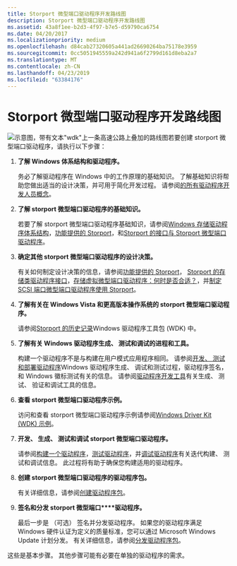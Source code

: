 ```yaml
---
title: Storport 微型端口驱动程序开发路线图
description: Storport 微型端口驱动程序开发路线图
ms.assetid: 43a8f1ee-b2d3-4f97-b7e5-d59790ca6754
ms.date: 04/20/2017
ms.localizationpriority: medium
ms.openlocfilehash: d84cab27320605a441ad26690264ba75178e3959
ms.sourcegitcommit: 0cc5051945559a242d941a6f2799d161d8eba2a7
ms.translationtype: MT
ms.contentlocale: zh-CN
ms.lasthandoff: 04/23/2019
ms.locfileid: "63384176"
---
```

# <a name="roadmap-for-developing-storport-miniport-drivers"></a>Storport 微型端口驱动程序开发路线图


![示意图，带有文本"wdk"上一条高速公路上叠加的路线图](images/wdkroadmap-th.png)若要创建 storport 微型端口驱动程序，请执行以下步骤：

1.  **了解 Windows 体系结构和驱动程序。**

    务必了解驱动程序在 Windows 中的工作原理的基础知识。 了解基础知识将帮助您做出适当的设计决策，并可用于简化开发过程。 请参阅[的所有驱动程序开发人员概念](https://msdn.microsoft.com/library/windows/hardware/ff554731)。

2.  **了解 storport 微型端口驱动程序的基础知识。**

    若要了解 storport 微型端口驱动程序基础知识，请参阅[Windows 存储驱动程序体系结构](storage-driver-architecture.md)，[功能提供的 Storport](capabilities-provided-by-storport.md)，和[Storport 的接口与 Storport 微型端口驱动程序](storport-s-interface-with-storport-miniport-drivers.md)。

3.  **确定其他 storport 微型端口驱动程序的设计决策。**

    有关如何制定设计决策的信息，请参阅[功能提供的 Storport](capabilities-provided-by-storport.md)， [Storport 的存储类驱动程序接口](storport-s-interface-with-the-storage-class-driver.md)，[存储虚拟微型端口驱动程序：何时是否合适？](storage-virtual-miniport-drivers--when-are-they-appropriate-.md)，并[制定 SCSI 端口微型端口驱动程序使用 Storport](making-scsi-port-miniport-drivers-work-with-storport.md)。

4.  **了解有关在 Windows Vista 和更高版本操作系统的 storport 微型端口驱动程序。**

    请参阅[Storport 的历史记录](history-of-storport.md)Windows 驱动程序工具包 (WDK) 中。

5.  **了解有关 Windows 驱动程序生成、 测试和调试的进程和工具。**

    构建一个驱动程序不是与构建在用户模式应用程序相同。 请参阅[开发、 测试和部署驱动程序](https://msdn.microsoft.com/windows-drivers/develop/visual_studio_driver_development_environment)Windows 驱动程序生成、 调试和测试过程，驱动程序签名，和 Windows 徽标测试有关的信息。 请参阅[驱动程序开发工具](https://msdn.microsoft.com/library/windows/hardware/ff545440)有关生成、 测试、 验证和调试工具的信息。

6.  **查看 storport 微型端口驱动程序示例。**

    访问和查看 storport 微型端口驱动程序示例请参阅[Windows Driver Kit (WDK) 示例](https://go.microsoft.com/fwlink/p/?LinkId=618052)。

7.  **开发、 生成、 测试和调试 storport 微型端口驱动程序。**

    请参阅[构建一个驱动程序](https://msdn.microsoft.com/windows-drivers/develop/building_a_driver)，[测试驱动程序](https://msdn.microsoft.com/windows-drivers/develop/testing_a_driver)，并[调试驱动程序](https://msdn.microsoft.com/windows-drivers/develop/debugging_a_driver)有关迭代构建、 测试和调试信息。 此过程将有助于确保您构建适用的驱动程序。

8.  **创建 storport 微型端口驱动程序的驱动程序包。**

    有关详细信息，请参阅[创建驱动程序包](https://msdn.microsoft.com/windows-drivers/develop/creating_a_driver_package)。

9.  **签名和分发 storport 微型端口****驱动程序。**

    最后一步是 （可选） 签名并分发驱动程序。 如果您的驱动程序满足 Windows 硬件认证为定义的质量标准，您可以通过 Microsoft Windows Update 计划分发。 有关详细信息，请参阅[分发驱动程序包](https://msdn.microsoft.com/windows-drivers/develop/distributing_a_driver_package_win8)。

这些是基本步骤。 其他步骤可能有必要在单独的驱动程序的需求。

 

 




